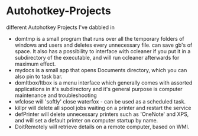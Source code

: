 # Autohotkey-Projects
different Autohotkey Projects I've dabbled in
* domtmp is a small program that runs over all the temporary folders of windows and users and deletes every unnecessary file. can save gb's of space. It also has a possibility to interface with ccleaner if you put it in a subdirectory of the executable, and will run ccleaner afterwards for maximum effect.
* mydocs is a small app that opens Documents directory, which you can also pin to task bar.
* domItbox/Itbox is a menu interface which generally comes with assorted applications in it's subdirectory and it's general purpose is computer maintenance and troubleshooting
* wfclose will 'softly' close waterfox - can be used as a scheduled task.
* killpr will delete all spool jobs waiting on a printer and restart the service
* defPrinter will delete unnecessary printers such as 'OneNote' and XPS, and will set a default printer on computer startup by name.
* DoitRemotely will retrieve details on a remote computer, based on WMI.
